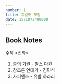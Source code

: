 ```yaml
---
number: 1
title: 파일럿 모임
date: 1571072400000
---
```


## Book Notes

주제 <진화>


1. 종의 기원 - 찰스 다윈
2. 창조론 연대기 - 김민석
3. 사피엔스 - 유발 하라리
